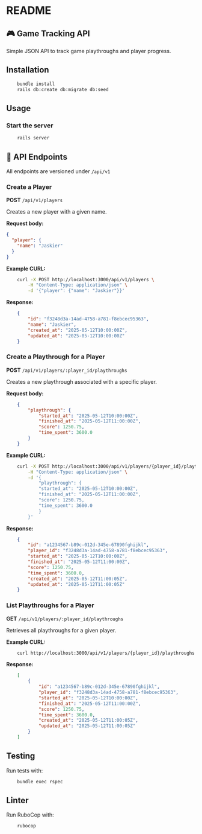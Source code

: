 # README

## 🎮 Game Tracking API

Simple JSON API to track game playthroughs and player progress.

## Installation

```bash
    bundle install
    rails db:create db:migrate db:seed
```

## Usage

### Start the server

```bash
    rails server
```

## 🔧 API Endpoints

All endpoints are versioned under `/api/v1`

### Create a Player

**POST** `/api/v1/players`

Creates a new player with a given name.

**Request body:**

```json
{
  "player": {
    "name": "Jaskier"
  }
}
```

**Example CURL:**

```bash
    curl -X POST http://localhost:3000/api/v1/players \
        -H "Content-Type: application/json" \
        -d '{"player": {"name": "Jaskier"}}'
```

**Response:**

```json
    {
        "id": "f3248d3a-14ad-4758-a781-f8ebcec95363",
        "name": "Jaskier",
        "created_at": "2025-05-12T10:00:00Z",
        "updated_at": "2025-05-12T10:00:00Z"
    }
```

### Create a Playthrough for a Player

**POST** `/api/v1/players/:player_id/playthroughs`

Creates a new playthrough associated with a specific player.

**Request body:**

```json
    {
        "playthrough": {
            "started_at": "2025-05-12T10:00:00Z",
            "finished_at": "2025-05-12T11:00:00Z",
            "score": 1250.75,
            "time_spent": 3600.0
        }
    }
```

**Example CURL:**

```bash
    curl -X POST http://localhost:3000/api/v1/players/{player_id}/playthroughs \
        -H "Content-Type: application/json" \
        -d '{
            "playthrough": {
            "started_at": "2025-05-12T10:00:00Z",
            "finished_at": "2025-05-12T11:00:00Z",
            "score": 1250.75,
            "time_spent": 3600.0
            }
        }'
```

**Response:**

```json
    {
        "id": "a1234567-b89c-012d-345e-67890fghijkl",
        "player_id": "f3248d3a-14ad-4758-a781-f8ebcec95363",
        "started_at": "2025-05-12T10:00:00Z",
        "finished_at": "2025-05-12T11:00:00Z",
        "score": 1250.75,
        "time_spent": 3600.0,
        "created_at": "2025-05-12T11:00:05Z",
        "updated_at": "2025-05-12T11:00:05Z"
    }
```

### List Playthroughs for a Player

**GET** `/api/v1/players/:player_id/playthroughs`

Retrieves all playthroughs for a given player.

**Example CURL:**

```bash
    curl http://localhost:3000/api/v1/players/{player_id}/playthroughs
```

**Response:**

```json
    [
        {
            "id": "a1234567-b89c-012d-345e-67890fghijkl",
            "player_id": "f3248d3a-14ad-4758-a781-f8ebcec95363",
            "started_at": "2025-05-12T10:00:00Z",
            "finished_at": "2025-05-12T11:00:00Z",
            "score": 1250.75,
            "time_spent": 3600.0,
            "created_at": "2025-05-12T11:00:05Z",
            "updated_at": "2025-05-12T11:00:05Z"
        }
    ]
```

## Testing

Run tests with:

```bash
    bundle exec rspec
```

## Linter

Run RuboCop with:

```bash
    rubocop
```
